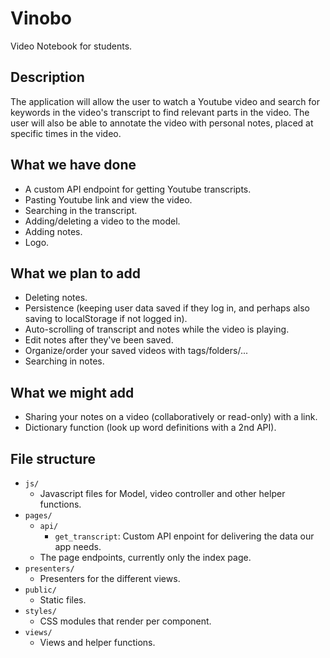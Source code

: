 # Vinobo

Video Notebook for students.

## Description

The application will allow the user to watch a Youtube video and search for keywords in the video's transcript
to find relevant parts in the video.
The user will also be able to annotate the video with personal notes, placed at specific times in the video.

## What we have done

- A custom API endpoint for getting Youtube transcripts.
- Pasting Youtube link and view the video.
- Searching in the transcript.
- Adding/deleting a video to the model.
- Adding notes.
- Logo.

## What we plan to add

- Deleting notes.
- Persistence (keeping user data saved if they log in, and perhaps also saving to localStorage if not logged in).
- Auto-scrolling of transcript and notes while the video is playing.
- Edit notes after they've been saved.
- Organize/order your saved videos with tags/folders/...
- Searching in notes.

## What we might add

- Sharing your notes on a video (collaboratively or read-only) with a link.
- Dictionary function (look up word definitions with a 2nd API).

## File structure

- `js/`
  - Javascript files for Model, video controller and other helper functions.
- `pages/`
  - `api/`
    - `get_transcript`: Custom API enpoint for delivering the data our app needs.
  - The page endpoints, currently only the index page.
- `presenters/`
  - Presenters for the different views.
- `public/`
  - Static files.
- `styles/`
  - CSS modules that render per component.
- `views/`
  - Views and helper functions.
